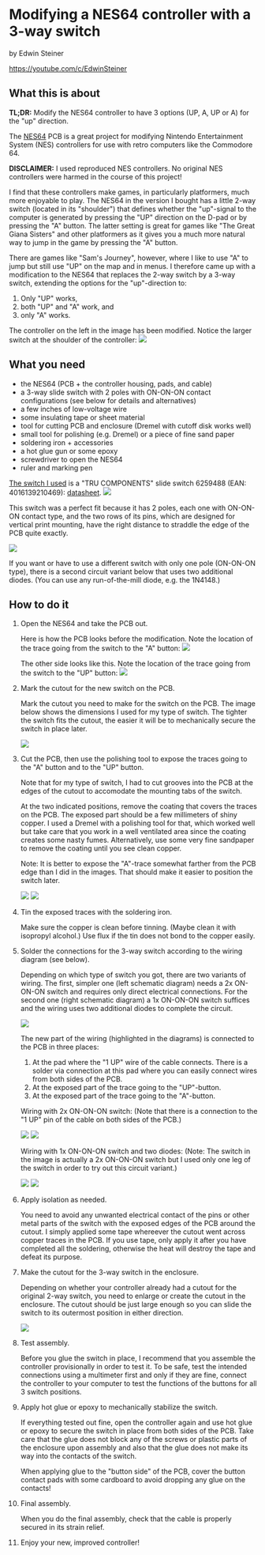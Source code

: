 # Modifying a NES64 controller with a 3-way switch

by Edwin Steiner

https://youtube.com/c/EdwinSteiner

## What this is about

**TL;DR:** Modify the NES64 controller to have 3 options (UP, A, UP or A) for the "up" direction.

The [NES64](https://nes64.pryds.eu/) PCB is a great project
for modifying Nintendo Entertainment System (NES) controllers for use
with retro computers like the Commodore 64.

**DISCLAIMER:** I used reproduced NES controllers. No original NES controllers
were harmed in the course of this project!

I find that these controllers make games, in particularly platformers, much
more enjoyable to play. The NES64 in the version I bought has a little 2-way
switch (located in its "shoulder") that defines whether the "up"-signal to the
computer is generated by pressing the "UP" direction on the D-pad or by
pressing the "A" button. The latter setting is great for games like "The Great
Giana Sisters" and other platformers as it gives you a much more natural way to
jump in the game by pressing the "A" button.

There are games like "Sam's Journey", however, where I like to use "A" to jump
but still use "UP" on the map and in menus. I therefore came up with a modification
to the NES64 that replaces the 2-way switch by a 3-way switch, extending the
options for the "up"-direction to:

1. Only "UP" works,
1. both "UP" and "A" work, and
1. only "A" works.

The controller on the left in the image has been modified. Notice the larger switch at the shoulder of the controller:
![](https://github.com/edwinst/nes64-controller-modification/blob/main/nes64-new-switch.png?raw=true)

## What you need

* the NES64 (PCB + the controller housing, pads, and cable)
* a 3-way slide switch with 2 poles with ON-ON-ON contact configurations (see below for details and alternatives)
* a few inches of low-voltage wire
* some insulating tape or sheet material
* tool for cutting PCB and enclosure (Dremel with cutoff disk works well)
* small tool for polishing (e.g. Dremel) or a piece of fine sand paper
* soldering iron + accessories
* a hot glue gun or some epoxy
* screwdriver to open the NES64
* ruler and marking pen

[The switch I used](https://www.conrad.at/de/p/tru-components-schiebeschalter-250-v-ac-1-5-a-2-x-ein-ein-ein-1-st-1564872.html)
is a "TRU COMPONENTS" slide switch 6259488 (EAN: 4016139210469):
[datasheet](https://github.com/edwinst/nes64-controller-modification/blob/main/switch_datasheet.pdf).
![](https://github.com/edwinst/nes64-controller-modification/blob/main/switch.png?raw=true)

This switch was a perfect fit because it has 2 poles, each one with ON-ON-ON contact type, and the two rows of its pins,
which are designed for vertical print mounting, have the right distance to straddle the edge of the PCB quite exactly.

![](https://github.com/edwinst/nes64-controller-modification/blob/main/switch_connections.png?raw=true)

If you want or have to use a different switch with only one pole (ON-ON-ON type), there is a second circuit variant
below that uses two additional diodes. (You can use any run-of-the-mill diode, e.g. the 1N4148.)

## How to do it

1. Open the NES64 and take the PCB out.

   Here is how the PCB looks before the modification. Note the location of the trace going from the switch to the "A" button:
   ![](https://github.com/edwinst/nes64-controller-modification/blob/main/nes64-before-cable-side.png?raw=true)

   The other side looks like this. Note the location of the trace going from the switch to the "UP" button:
   ![](https://github.com/edwinst/nes64-controller-modification/blob/main/nes64-before-button-side.png?raw=true)

1. Mark the cutout for the new switch on the PCB.

   Mark the cutout you need to make for the switch on the PCB. The image below shows the dimensions
   I used for my type of switch. The tighter the switch fits the cutout, the easier it will be
   to mechanically secure the switch in place later.

   ![](https://github.com/edwinst/nes64-controller-modification/blob/main/nes64-cutout-cable-side.png?raw=true)

1. Cut the PCB, then use the polishing tool to expose the traces going to the "A" button and to the "UP" button.

   Note that for my type of switch, I had to cut grooves into the PCB at the edges of the cutout to accomodate
   the mounting tabs of the switch.

   At the two indicated positions, remove the coating that covers the traces on the PCB. The exposed part should be a few millimeters
   of shiny copper. I used a Dremel with a polishing tool for that, which worked well but take care that you work
   in a well ventilated area since the coating creates some nasty fumes. Alternatively, use some very fine sandpaper
   to remove the coating until you see clean copper.

   Note: It is better to expose the "A"-trace somewhat farther from the PCB edge than I did in the images. That should
   make it easier to position the switch later.

   ![](https://github.com/edwinst/nes64-controller-modification/blob/main/nes64-cutout-after-cable-side.png?raw=true)
   ![](https://github.com/edwinst/nes64-controller-modification/blob/main/nes64-cutout-after-button-side.png?raw=true)

1. Tin the exposed traces with the soldering iron.

   Make sure the copper is clean before tinning. (Maybe clean it with isopropyl alcohol.)
   Use flux if the tin does not bond to the copper easily.

1. Solder the connections for the 3-way switch according to the wiring diagram (see below).

   Depending on which type of switch you got, there are two variants of wiring. The first, simpler one
   (left schematic diagram) needs a 2x ON-ON-ON switch and requires only direct electrical connections.
   For the second one (right schematic diagram) a 1x ON-ON-ON switch suffices and the wiring uses
   two additional diodes to complete the circuit.

   ![](https://github.com/edwinst/nes64-controller-modification/blob/main/nes64-schematics.png?raw=true)

   The new part of the wiring (highlighted in the diagrams) is connected to the PCB in three places:
   1. At the pad where the "1 UP" wire of the cable connects. There is a solder via connection at this
      pad where you can easily connect wires from both sides of the PCB.
   1. At the exposed part of the trace going to the "UP"-button.
   1. At the exposed part of the trace going to the "A"-button.
      
   Wiring with 2x ON-ON-ON switch:
   (Note that there is a connection to the "1 UP" pin of the cable on both sides of the PCB.)

   ![](https://github.com/edwinst/nes64-controller-modification/blob/main/nes64-installed-cable-side.png?raw=true)
   ![](https://github.com/edwinst/nes64-controller-modification/blob/main/nes64-installed-button-side.png?raw=true)

   Wiring with 1x ON-ON-ON switch and two diodes:
   (Note: The switch in the image is actually a 2x ON-ON-ON switch but I used only one
   leg of the switch in order to try out this circuit variant.)

   ![](https://github.com/edwinst/nes64-controller-modification/blob/main/nes64-diode-version-cable-side.png?raw=true)
   ![](https://github.com/edwinst/nes64-controller-modification/blob/main/nes64-diode-version-button-side.png?raw=true)

1. Apply isolation as needed.

   You need to avoid any unwanted electrical contact of the pins or other metal parts of the switch with
   the exposed edges of the PCB around the cutout. I simply applied some tape whereever the cutout went
   across copper traces in the PCB. If you use tape, only apply it after you have completed all the soldering,
   otherwise the heat will destroy the tape and defeat its purpose.

1. Make the cutout for the 3-way switch in the enclosure.

   Depending on whether your controller already had a cutout for the original 2-way switch,
   you need to enlarge or create the cutout in the enclosure. The cutout should be
   just large enough so you can slide the switch to its outermost position in either direction.

   ![](https://github.com/edwinst/nes64-controller-modification/blob/main/nes64-enclosure-cuout.png?raw=true)

1. Test assembly.

   Before you glue the switch in place, I recommend that you assemble the controller provisionally in order
   to test it. To be safe, test the intended connections using a multimeter first and only if they are
   fine, connect the controller to your computer to test the functions of the buttons for all 3 switch
   positions.

1. Apply hot glue or epoxy to mechanically stabilize the switch.

   If everything tested out fine, open the controller again and use hot glue or epoxy to secure the switch
   in place from both sides of the PCB. Take care that the glue does not block any of the screws or plastic parts
   of the enclosure upon assembly and also that the glue does not make its way into the contacts of the switch.

   When applying glue to the "button side" of the PCB, cover the button contact pads with some cardboard
   to avoid dropping any glue on the contacts!

1. Final assembly.

   When you do the final assembly, check that the cable is properly secured in its strain relief.
   
1. Enjoy your new, improved controller!

